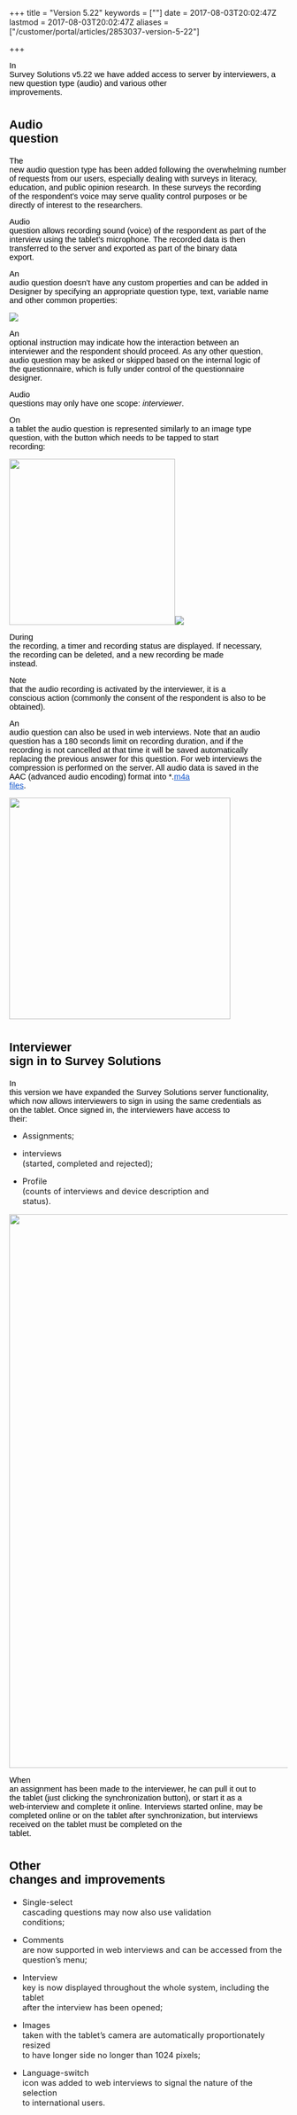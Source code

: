 +++
title = "Version 5.22"
keywords = [""]
date = 2017-08-03T20:02:47Z
lastmod = 2017-08-03T20:02:47Z
aliases = ["/customer/portal/articles/2853037-version-5-22"]

+++

<span id="docs-internal-guid-ae028570-a9b1-a788-c4e0-c4ff22425b67"><span
style="font-size: 11pt; font-family: Arial; color: rgb(0, 0, 0); background-color: transparent; vertical-align: baseline; white-space: pre-wrap;">In
Survey Solutions v5.22 we have added access to server by interviewers, a
new question type (audio) and various other improvements.</span></span>

<span id="docs-internal-guid-ae028570-a9b1-a788-c4e0-c4ff22425b67"><span style="font-size: 16pt; font-family: Arial; color: rgb(0, 0, 0); background-color: transparent; vertical-align: baseline; white-space: pre-wrap;">Audio question</span></span>
=======================================================================================================================================================================================================================================================

<span id="docs-internal-guid-ae028570-a9b1-a788-c4e0-c4ff22425b67"><span
style="font-size: 11pt; font-family: Arial; color: rgb(0, 0, 0); background-color: transparent; vertical-align: baseline; white-space: pre-wrap;">The
new audio question type has been added following the overwhelming number
of requests from our users, especially dealing with surveys in literacy,
education, and public opinion research. In these surveys the recording
of the respondent’s voice may serve quality control purposes or be
directly of interest to the researchers.</span></span>

<span id="docs-internal-guid-ae028570-a9b1-a788-c4e0-c4ff22425b67"><span
style="font-size: 11pt; font-family: Arial; color: rgb(0, 0, 0); background-color: transparent; vertical-align: baseline; white-space: pre-wrap;">Audio
question allows recording sound (voice) of the respondent as part of the
interview using the tablet’s microphone. The recorded data is then
transferred to the server and exported as part of the binary data
export.</span></span>

<span id="docs-internal-guid-ae028570-a9b1-a788-c4e0-c4ff22425b67"><span
style="font-size: 11pt; font-family: Arial; color: rgb(0, 0, 0); background-color: transparent; vertical-align: baseline; white-space: pre-wrap;">An
audio question doesn’t have any custom properties and can be added in
Designer by specifying an appropriate question type, text, variable name
and other common properties:</span></span>

<img src="/images/803589.png" />

<span id="docs-internal-guid-ae028570-a9b2-aabe-2134-0f3ec0a91e3c"><span
style="font-size: 11pt; font-family: Arial; color: rgb(0, 0, 0); background-color: transparent; vertical-align: baseline; white-space: pre-wrap;">An
optional instruction may indicate how the interaction between an
interviewer and the respondent should proceed. As any other question,
audio question may be asked or skipped based on the internal logic of
the questionnaire, which is fully under control of the questionnaire
designer.</span></span>

<span id="docs-internal-guid-ae028570-a9b2-aabe-2134-0f3ec0a91e3c"><span
style="font-size: 11pt; font-family: Arial; color: rgb(0, 0, 0); background-color: transparent; vertical-align: baseline; white-space: pre-wrap;">Audio
questions may only have one scope: </span><span
style="font-size: 11pt; font-family: Arial; color: rgb(0, 0, 0); background-color: transparent; font-style: italic; vertical-align: baseline; white-space: pre-wrap;">interviewer</span><span
style="font-size: 11pt; font-family: Arial; color: rgb(0, 0, 0); background-color: transparent; vertical-align: baseline; white-space: pre-wrap;">.</span></span>

<span id="docs-internal-guid-ae028570-a9b2-aabe-2134-0f3ec0a91e3c"><span
style="font-size: 11pt; font-family: Arial; color: rgb(0, 0, 0); background-color: transparent; vertical-align: baseline; white-space: pre-wrap;">On
a tablet the audio question is represented similarly to an image type
question, with the button which needs to be tapped to start
recording:</span></span>

<img src="/images/803590.png" width="300" /><img src="/images/803591.png" />

<span id="docs-internal-guid-ae028570-a9b3-0613-b6f4-65174780fd0c"><span
style="font-size: 11pt; font-family: Arial; color: rgb(0, 0, 0); background-color: transparent; vertical-align: baseline; white-space: pre-wrap;">During
the recording, a timer and recording status are displayed. If necessary,
the recording can be deleted, and a new recording be made
instead.</span></span>

<span id="docs-internal-guid-ae028570-a9b3-0613-b6f4-65174780fd0c"><span
style="font-size: 11pt; font-family: Arial; color: rgb(0, 0, 0); background-color: transparent; vertical-align: baseline; white-space: pre-wrap;">Note
that the audio recording is activated by the interviewer, it is a
conscious action (commonly the consent of the respondent is also to be
obtained).</span></span>

<span id="docs-internal-guid-ae028570-a9b3-0613-b6f4-65174780fd0c"><span
style="font-size: 11pt; font-family: Arial; color: rgb(0, 0, 0); background-color: transparent; vertical-align: baseline; white-space: pre-wrap;">An
audio question can also be used in web interviews. Note that an audio
question has a 180 seconds limit on recording duration, and if the
recording is not cancelled at that time it will be saved automatically
replacing the previous answer for this question. For web interviews the
compression is performed on the server. All audio data is saved in the
AAC (advanced audio encoding) format into \*.</span>[<span
style="font-size: 11pt; font-family: Arial; color: rgb(17, 85, 204); background-color: transparent; text-decoration-line: underline; vertical-align: baseline; white-space: pre-wrap;">m4a
files</span>](https://www.google.com/search?q=m4a)<span
style="font-size: 11pt; font-family: Arial; color: rgb(0, 0, 0); background-color: transparent; vertical-align: baseline; white-space: pre-wrap;">.
</span></span>

<img src="/images/803592.png" width="400" />

<span id="docs-internal-guid-124e28b3-a9b3-7880-1c60-5034c5dbc9c5"><span style="font-size: 16pt; font-family: Arial; color: rgb(0, 0, 0); background-color: transparent; vertical-align: baseline; white-space: pre-wrap;">Interviewer sign in to Survey Solutions</span></span>
================================================================================================================================================================================================================================================================================

<span id="docs-internal-guid-124e28b3-a9b3-7880-1c60-5034c5dbc9c5"><span
style="font-size: 11pt; font-family: Arial; color: rgb(0, 0, 0); background-color: transparent; vertical-align: baseline; white-space: pre-wrap;">In
this version we have expanded the Survey Solutions server functionality,
which now allows interviewers to sign in using the same credentials as
on the tablet. Once signed in, the interviewers have access to
their:</span></span>

-   <span
    id="docs-internal-guid-124e28b3-a9b3-7880-1c60-5034c5dbc9c5"><span
    style="font-size: 11pt; background-color: transparent; vertical-align: baseline; white-space: pre-wrap;">Assignments;</span></span>

-   <span
    id="docs-internal-guid-124e28b3-a9b3-7880-1c60-5034c5dbc9c5"><span
    style="font-size: 11pt; background-color: transparent; vertical-align: baseline; white-space: pre-wrap;">interviews
    (started, completed and rejected);</span></span>

-   <span
    id="docs-internal-guid-124e28b3-a9b3-7880-1c60-5034c5dbc9c5"><span
    style="font-size: 11pt; background-color: transparent; vertical-align: baseline; white-space: pre-wrap;">Profile
    (counts of interviews and device description and
    status).</span></span>

<img src="/images/803594.png" width="1000" />

<span id="docs-internal-guid-124e28b3-a9b3-dad9-25b3-059861345f13"><span
style="font-size: 11pt; font-family: Arial; color: rgb(0, 0, 0); background-color: transparent; vertical-align: baseline; white-space: pre-wrap;">When
an assignment has been made to the interviewer, he can pull it out to
the tablet (just clicking the synchronization button), or start it as a
web-interview and complete it online. Interviews started online, may be
completed online or on the tablet after synchronization, but interviews
received on the tablet must be completed on the tablet.</span></span>

<span id="docs-internal-guid-124e28b3-a9b3-dad9-25b3-059861345f13"><span style="font-size: 16pt; font-family: Arial; color: rgb(0, 0, 0); background-color: transparent; vertical-align: baseline; white-space: pre-wrap;">Other changes and improvements</span></span>
=======================================================================================================================================================================================================================================================================

-   <span
    id="docs-internal-guid-124e28b3-a9b3-dad9-25b3-059861345f13"><span
    style="font-size: 11pt; background-color: transparent; vertical-align: baseline; white-space: pre-wrap;">Single-select
    cascading questions may now also use validation
    conditions;</span></span>
-   <span
    id="docs-internal-guid-124e28b3-a9b3-dad9-25b3-059861345f13"><span
    style="font-size: 11pt; background-color: transparent; vertical-align: baseline; white-space: pre-wrap;">Comments
    are now supported in web interviews and can be accessed from the
    question’s menu;</span></span>

-   <span
    id="docs-internal-guid-124e28b3-a9b3-dad9-25b3-059861345f13"><span
    style="font-size: 11pt; background-color: transparent; vertical-align: baseline; white-space: pre-wrap;">Interview
    key is now displayed throughout the whole system, including the
    tablet after the interview has been opened;</span></span>

-   <span
    id="docs-internal-guid-124e28b3-a9b3-dad9-25b3-059861345f13"><span
    style="font-size: 11pt; background-color: transparent; vertical-align: baseline; white-space: pre-wrap;">Images
    taken with the tablet’s camera are automatically proportionately
    resized to have longer side no longer than 1024
    pixels;</span></span>

-   <span
    id="docs-internal-guid-124e28b3-a9b3-dad9-25b3-059861345f13"><span
    style="font-size: 11pt; background-color: transparent; vertical-align: baseline; white-space: pre-wrap;">Language-switch
    icon was added to web interviews to signal the nature of the
    selection to international users.</span></span>
